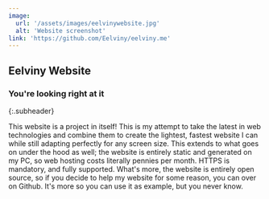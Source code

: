 ```yaml
---
image: 
  url: '/assets/images/eelvinywebsite.jpg'
  alt: 'Website screenshot'
link: 'https://github.com/Eelviny/eelviny.me'
---
```


## Eelviny Website

### You're looking right at it
{:.subheader}

This website is a project in itself! This is my attempt to take the latest in web technologies and combine them to create the lightest, fastest website I can while still adapting perfectly for any screen size. This extends to what goes on under the hood as well; the website is entirely static and generated on my PC, so web hosting costs literally pennies per month. HTTPS is mandatory, and fully supported. What's more, the website is entirely open source, so if you decide to help my website for some reason, you can over on Github. It's more so you can use it as example, but you never know.
